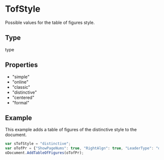 # TofStyle

Possible values for the table of figures style.

## Type

type

## Properties

- "simple" 
- "online" 
- "classic" 
- "distinctive" 
- "centered" 
- "formal"

## Example

This example adds a table of figures of the distinctive style to the document.

```javascript
var sTofStyle = "distinctive";
var oTofPr = {"ShowPageNums": true, "RightAlgn": true, "LeaderType": "dot", "FormatAsLinks": true, "BuildFrom": "Figure", "LabelNumber": true, "TofStyle": sTofStyle};
oDocument.AddTableOfFigures(oTofPr);
```
